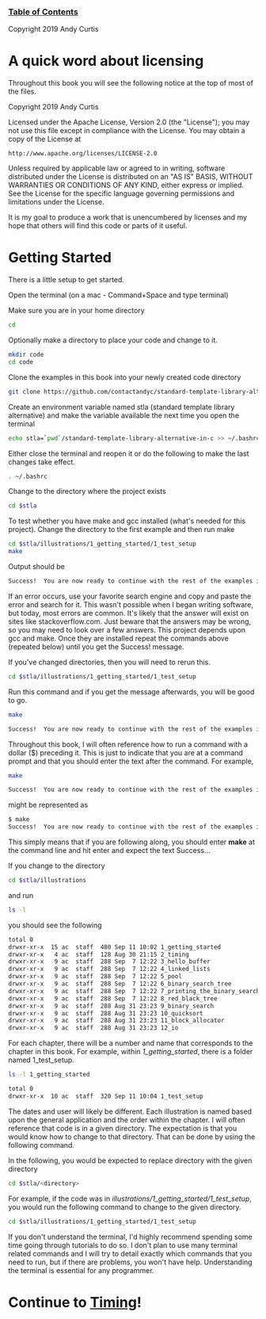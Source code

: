 ### [Table of Contents](README.md)
Copyright 2019 Andy Curtis

# A quick word about licensing

Throughout this book you will see the following notice at the top of most of the files.

Copyright 2019 Andy Curtis

Licensed under the Apache License, Version 2.0 (the "License");
you may not use this file except in compliance with the License.
You may obtain a copy of the License at

    http://www.apache.org/licenses/LICENSE-2.0

Unless required by applicable law or agreed to in writing, software
distributed under the License is distributed on an "AS IS" BASIS,
WITHOUT WARRANTIES OR CONDITIONS OF ANY KIND, either express or implied.
See the License for the specific language governing permissions and
limitations under the License.

It is my goal to produce a work that is unencumbered by licenses and my hope that others will find this code or parts of it useful.

# Getting Started

There is a little setup to get started.

Open the terminal (on a mac - Command+Space and type terminal)

Make sure you are in your home directory
```bash
cd
```

Optionally make a directory to place your code and change to it.
```bash
mkdir code
cd code
```

Clone the examples in this book into your newly created code directory
```bash
git clone https://github.com/contactandyc/standard-template-library-alternative-in-c.git
```

Create an environment variable named stla (standard template library alternative) and make the variable available the next time you open the terminal
```bash
echo stla=`pwd`/standard-template-library-alternative-in-c >> ~/.bashrc
```

Either close the terminal and reopen it or do the following to make the last changes take effect.
```bash
. ~/.bashrc
```

Change to the directory where the project exists
```bash
cd $stla
```

To test whether you have make and gcc installed (what's needed for this project).  Change the directory to the first example and then run make
```bash
cd $stla/illustrations/1_getting_started/1_test_setup
make
```

Output should be
```bash
Success!  You are now ready to continue with the rest of the examples in the book.
```

If an error occurs, use your favorite search engine and copy and paste the error and search for it.  This wasn't possible when I began writing software, but today, most errors are common.  It's likely that the answer will exist on sites like stackoverflow.com.  Just beware that the answers may be wrong, so you may need to look over a few answers.  This project depends upon gcc and make.  Once they are installed repeat the commands above (repeated below) until you get the Success! message.

If you've changed directories, then you will need to rerun this.
```bash
cd $stla/illustrations/1_getting_started/1_test_setup
```

Run this command and if you get the message afterwards, you will be good to go.
```bash
make
```

```bash
Success!  You are now ready to continue with the rest of the examples in the book.
```

Throughout this book, I will often reference how to run a command with a dollar ($) preceding it.  This is just to indicate that you are at a command prompt and that you should enter the text after the command.  For example,

```bash
make
```

```bash
Success!  You are now ready to continue with the rest of the examples in the book.
```

might be represented as
```bash
$ make
Success!  You are now ready to continue with the rest of the examples in the book.
```

This simply means that if you are following along, you should enter <b>make</b> at the command line and hit enter and expect the text Success...

If you change to the directory
```bash
cd $stla/illustrations
```

and run
```bash
ls -l
```

you should see the following
```bash
total 0
drwxr-xr-x  15 ac  staff  480 Sep 11 10:02 1_getting_started
drwxr-xr-x   4 ac  staff  128 Aug 30 21:15 2_timing
drwxr-xr-x   9 ac  staff  288 Sep  7 12:22 3_hello_buffer
drwxr-xr-x   9 ac  staff  288 Sep  7 12:22 4_linked_lists
drwxr-xr-x   9 ac  staff  288 Sep  7 12:22 5_pool
drwxr-xr-x   9 ac  staff  288 Sep  7 12:22 6_binary_search_tree
drwxr-xr-x   9 ac  staff  288 Sep  7 12:22 7_printing_the_binary_search_tree
drwxr-xr-x   9 ac  staff  288 Sep  7 12:22 8_red_black_tree
drwxr-xr-x   9 ac  staff  288 Aug 31 23:23 9_binary_search
drwxr-xr-x   9 ac  staff  288 Aug 31 23:23 10_quicksort
drwxr-xr-x   9 ac  staff  288 Aug 31 23:23 11_block_allocator
drwxr-xr-x   9 ac  staff  288 Aug 31 23:23 12_io
```

For each chapter, there will be a number and name that corresponds to the chapter in this book.  For example, within <i>1_getting_started</i>, there is a folder named 1_test_setup.
```bash
ls -l 1_getting_started
```

```bash
total 0
drwxr-xr-x  10 ac  staff  320 Sep 11 10:04 1_test_setup
```

The dates and user will likely be different.  Each illustration is named based upon the general application and the order within the chapter.  I will often reference that code is in a given directory.  The expectation is that you would know how to change to that directory.  That can be done by using the following command.

In the following, you would be expected to replace directory with the given directory
```bash
cd $stla/<directory>
```

For example, if the code was in <i>illustrations/1_getting_started/1_test_setup</i>, you would run the following command to change to the given directory.
```bash
cd $stla/illustrations/1_getting_started/1_test_setup
```

If you don't understand the terminal, I'd highly recommend spending some time going through tutorials to do so.  I don't plan to use many terminal related commands and I will try to detail exactly which commands that you need to run, but if there are problems, you won't have help.  Understanding the terminal is essential for any programmer.

# Continue to [Timing](2_timing.md)!
